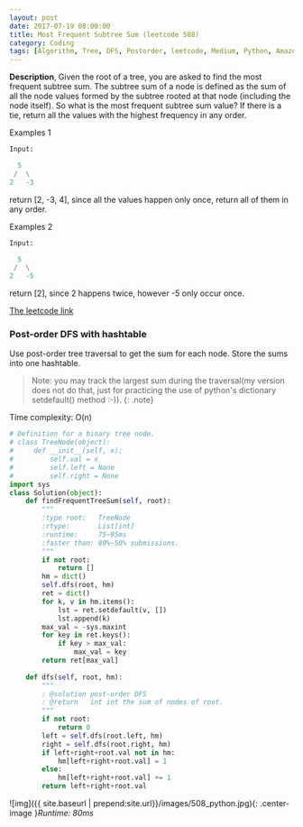```yaml
---
layout: post
date: 2017-07-19 08:00:00
title: Most Frequent Subtree Sum (leetcode 508)
category: Coding
tags: [Algorithm, Tree, DFS, Postorder, leetcode, Medium, Python, Amazon, Hashmap]
---
```


**Description**,
Given the root of a tree, you are asked to find the most frequent subtree sum. The subtree sum of a node is defined as the sum of all the node values formed by the subtree rooted at that node (including the node itself). So what is the most frequent subtree sum value? If there is a tie, return all the values with the highest frequency in any order.

Examples 1
```python
Input:

  5
 /  \
2   -3
```
return [2, -3, 4], since all the values happen only once, return all of them in any order.

Examples 2
```python
Input:

  5
 /  \
2   -5
```
return [2], since 2 happens twice, however -5 only occur once.

[The leetcode link](https://leetcode.com/problems/most-frequent-subtree-sum/#/description)

### Post-order DFS with hashtable
Use post-order tree traversal to get the sum for each node.
Store the sums into one hashtable.
>Note: you may track the largest sum during the traversal(my version does not do that, just for practicing the use of python's dictionary setdefault() method :-)).
{: .note}

Time complexity: O(n)

```python
# Definition for a binary tree node.
# class TreeNode(object):
#     def __init__(self, x):
#         self.val = x
#         self.left = None
#         self.right = None
import sys
class Solution(object):
    def findFrequentTreeSum(self, root):
        """
        :type root:   TreeNode
        :rtype:       List[int]
        :runtime:     75~95ms
        :faster than: 80%~50% submissions.
        """
        if not root:
            return []
        hm = dict()
        self.dfs(root, hm)
        ret = dict()
        for k, v in hm.items():
            lst = ret.setdefault(v, [])
            lst.append(k)
        max_val = -sys.maxint
        for key in ret.keys():
            if key > max_val:
                max_val = key
        return ret[max_val]
    
    def dfs(self, root, hm):
        """
        : @solution post-order DFS
        : @return   int int the sum of nodes of root.
        """
        if not root:
            return 0
        left = self.dfs(root.left, hm)
        right = self.dfs(root.right, hm)
        if left+right+root.val not in hm:
            hm[left+right+root.val] = 1
        else:
            hm[left+right+root.val] += 1
        return left+right+root.val
```

![img]({{ site.baseurl | prepend:site.url}}/images/508_python.jpg){: .center-image }*Runtime: 80ms*




